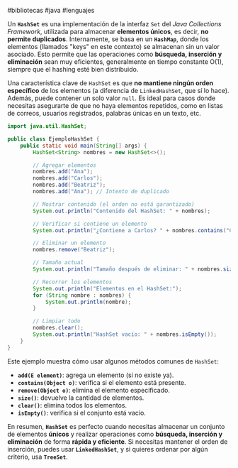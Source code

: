 #bibliotecas #java #lenguajes

Un **`HashSet`** es una implementación de la interfaz `Set` del *Java Collections Framework*, utilizada para almacenar **elementos únicos**, es decir, **no permite duplicados**. Internamente, se basa en un **`HashMap`**, donde los elementos (llamados "keys" en este contexto) se almacenan sin un valor asociado. Esto permite que las operaciones como **búsqueda, inserción y eliminación** sean muy eficientes, generalmente en tiempo constante O(1), siempre que el hashing esté bien distribuido.

Una característica clave de `HashSet` es que **no mantiene ningún orden específico** de los elementos (a diferencia de `LinkedHashSet`, que sí lo hace). Además, puede contener un solo valor `null`. Es ideal para casos donde necesitas asegurarte de que no haya elementos repetidos, como en listas de correos, usuarios registrados, palabras únicas en un texto, etc.

```java
import java.util.HashSet;

public class EjemploHashSet {
    public static void main(String[] args) {
        HashSet<String> nombres = new HashSet<>();

        // Agregar elementos
        nombres.add("Ana");
        nombres.add("Carlos");
        nombres.add("Beatriz");
        nombres.add("Ana"); // Intento de duplicado

        // Mostrar contenido (el orden no está garantizado)
        System.out.println("Contenido del HashSet: " + nombres);

        // Verificar si contiene un elemento
        System.out.println("¿Contiene a Carlos? " + nombres.contains("Carlos"));

        // Eliminar un elemento
        nombres.remove("Beatriz");

        // Tamaño actual
        System.out.println("Tamaño después de eliminar: " + nombres.size());

        // Recorrer los elementos
        System.out.println("Elementos en el HashSet:");
        for (String nombre : nombres) {
            System.out.println(nombre);
        }

        // Limpiar todo
        nombres.clear();
        System.out.println("HashSet vacío: " + nombres.isEmpty());
    }
}
```

Este ejemplo muestra cómo usar algunos métodos comunes de `HashSet`:
- **`add(E element)`**: agrega un elemento (si no existe ya).
- **`contains(Object o)`**: verifica si el elemento está presente.
- **`remove(Object o)`**: elimina el elemento especificado.
- **`size()`**: devuelve la cantidad de elementos.
- **`clear()`**: elimina todos los elementos.
- **`isEmpty()`**: verifica si el conjunto está vacío.

En resumen, **`HashSet`** es perfecto cuando necesitas almacenar un conjunto de elementos **únicos** y realizar operaciones como **búsqueda, inserción y eliminación** de forma **rápida y eficiente**. Si necesitas mantener el orden de inserción, puedes usar **`LinkedHashSet`**, y si quieres ordenar por algún criterio, usa **`TreeSet`**.